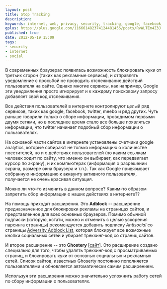 ```yaml
---
layout: post
title: Stop Tracking
description: 
keywords: internet, web, privacy, security, tracking, google, facebook, twitter
gplus: https://plus.google.com/116661482374124481456/posts/RvWLTEm4Z3J
published: true
date: 2012-05-19 15:09
tags:
- security
- internet
- social
---
```


В современных браузерах появилась возможность блокировать куки от третьих сторон (таких как рекламные сервисы), и отправлять уведомление с просьбой не проводить отслеживание действий пользователя на сайте. Однако многие сервисы, как например, Google эти уведомления просто игнорирует и к каждому поисковому запросу добавляет свой код отслеживания.

Все действия пользователей в интернете контролируют целый ряд сервисов, таких как google, facebook, twitter, meebo и ряд других. Чуть раньше говорили только о сборе информации, проводимом первыми двумя сетями, но в последнее время стало все больше появляться информации, что twitter начинает подобный сбор информации о пользователях.

На основной части сайтов в интернете установлены счетчики google analytics, которые собирают не только информацию о количестве посетителей, но и о действиях пользователей (по каким ссылкам человек ходит по сайту, что именно он выбирает, как передвигает курсор по экрану), и их компьютерах (информация о разрешении экрана, размере окна браузера и т.п.). Так как Google привязывает собранную информацию к аккаунту активного пользователя, получается не очень красивая ситуация.

Можно ли что-то изменить в данном вопросе? Каким-то образом запретить сбор информации о наших действиях в интернете??

На помощь приходят расширения. Это **Adblock** -- расширение предназначенное для блокировки рекламы на страницах сайтов, и представленное для всех основных браузеров. Помимо обычной подписки (которую, кстати, можно и отменить с целью ускорения парсинга страницы) рекомендуется добавить подписку *Antisocial* со страницы [Adversity Adblock List](http://adversity.uk.to/ "Adversity Adblock List"), которая блокирует все возможные кнопки социальных сетей и убирает треккинг-код со страниц сайтов.

И второе расширение -- это **Ghostery** \[[сайт](http://www.ghostery.com/ "Ghostery")\]. Это расширение создано специально для того, чтобы удалять треккинг-код с просматриваемых страниц, и блокировать куки от основных социальных и рекламных сетей. Список сайтов, известных Ghoserty постоянно пополняется пользователями и обновляется автоматически самим расширением.

Используя эти расширения можно значительно усложнить работу сетей по сбору информации о пользователях.